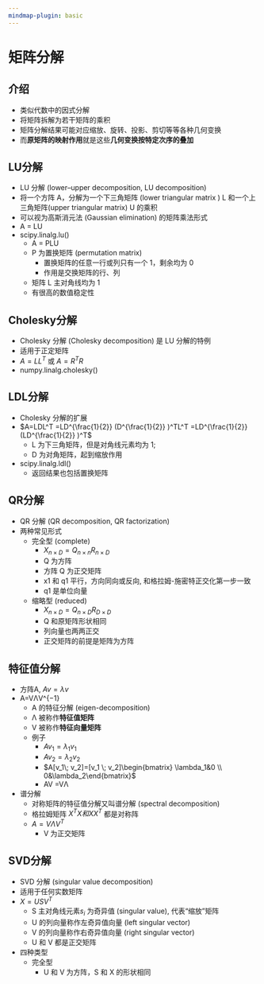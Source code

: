 ```yaml
---
mindmap-plugin: basic
---
```

# 矩阵分解
## 介绍
- 类似代数中的因式分解
- 将矩阵拆解为若干矩阵的乘积
- 矩阵分解结果可能对应缩放、旋转、投影、剪切等等各种几何变换
- 而**原矩阵的映射作用**就是这些**几何变换按特定次序的叠加**

## LU分解
- LU 分解 (lower–upper decomposition, LU decomposition)
- 将一个方阵 A，分解为一个下三角矩阵 (lower triangular matrix ) L 和一个上三角矩阵(upper triangular matrix) U 的乘积
- 可以视为高斯消元法 (Gaussian elimination) 的矩阵乘法形式
- A = LU
- scipy.linalg.lu()
    - A = PLU
    - P 为置换矩阵 (permutation matrix)
        - 置换矩阵的任意一行或列只有一个 1，剩余均为 0
        - 作用是交换矩阵的行、列
    - 矩阵 L 主对角线均为 1
    - 有很高的数值稳定性

## Cholesky分解
- Cholesky 分解 (Cholesky decomposition) 是 LU 分解的特例
- 适用于正定矩阵
- $A = LL^T$ 或 $A = R^T R$
- numpy.linalg.cholesky()

## LDL分解
- Cholesky 分解的扩展
- $A=LDL^T =LD^{\frac{1}{2}} (D^{\frac{1}{2}} )^TL^T =LD^{\frac{1}{2}} (LD^{\frac{1}{2}} )^T$
    - L 为下三角矩阵，但是对角线元素均为 1;
    - D 为对角矩阵，起到缩放作用
- scipy.linalg.ldl()    
    - 返回结果也包括置换矩阵

## QR分解
- QR 分解 (QR decomposition, QR factorization) 
- 两种常见形式
    - 完全型 (complete)
        - $X_{n\times D} =Q_{n\times n}R_{n\times D}$
        - Q 为方阵
        - 方阵 Q 为正交矩阵
        - x1 和 q1 平行，方向同向或反向, 和格拉姆-施密特正交化第一步一致
        - q1 是单位向量
    - 缩略型 (reduced)
        - $X_{n\times D} =Q_{n\times D}R_{D\times D}$
        - Q 和原矩阵形状相同
        - 列向量也两两正交
        - 正交矩阵的前提是矩阵为方阵

## 特征值分解
- 方阵A,  $Av = \lambda v$
- A=VΛV^{−1}
    - A 的特征分解 (eigen-decomposition)
    - Λ 被称作**特征值矩阵**
    - V 被称作**特征向量矩阵**
    - 例子
        - $Av_1 =\lambda_1v_1$
        - $Av_2 =\lambda_2v_2$
        - $A[v_1\; v_2]=[v_1 \; v_2]\begin{bmatrix}  \lambda_1&0 \\  0&\lambda_2\end{bmatrix}$
        - AV =VΛ
- 谱分解
    - 对称矩阵的特征值分解又叫谱分解 (spectral decomposition)
    - 格拉姆矩阵 $X^TX 和 XX^T$ 都是对称阵
    - $A=VΛV^T$
        - V 为正交矩阵
        
## SVD分解
- SVD 分解 (singular value decomposition)
- 适用于任何实数矩阵
- $X =USV^T$
    - S 主对角线元素$s_i$ 为奇异值 (singular value),  代表“缩放”矩阵
    - U 的列向量称作左奇异值向量 (left singular vector)
    - V 的列向量称作右奇异值向量 (right singular vector)
    - U 和 V 都是正交矩阵
- 四种类型
    - 完全型
        - U 和 V 为方阵，S 和 X 的形状相同    